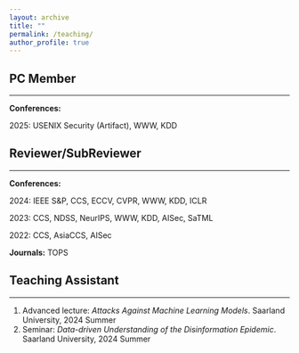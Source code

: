```yaml
---
layout: archive
title: ""
permalink: /teaching/
author_profile: true
---
```

## PC Member
---

**Conferences:** 

2025: USENIX Security (Artifact), WWW, KDD


## Reviewer/SubReviewer
---

**Conferences:** 

2024: IEEE S&P, CCS, ECCV, CVPR, WWW, KDD, ICLR

2023: CCS, NDSS, NeurIPS, WWW, KDD, AISec, SaTML

2022: CCS, AsiaCCS, AISec

**Journals:** TOPS

## Teaching Assistant
---

1. Advanced lecture: _Attacks Against Machine Learning Models_. Saarland University, 2024 Summer
2. Seminar: _Data-driven Understanding of the Disinformation Epidemic_. Saarland University, 2024 Summer
